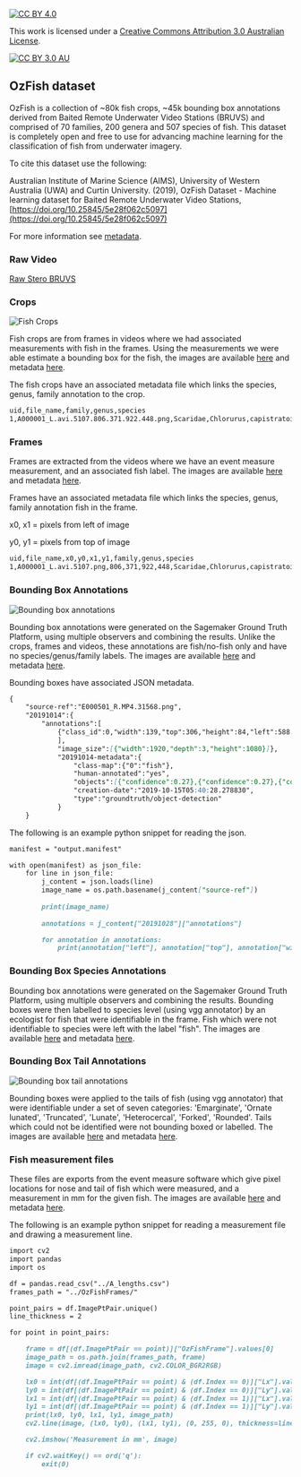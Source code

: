 [![CC BY 4.0][cc-by-shield]][cc-by]

This work is licensed under a [Creative Commons Attribution 3.0 Australian License][cc-by].

[![CC BY 3.0 AU][cc-by-image]][cc-by]

[cc-by]: http://creativecommons.org/licenses/by/3.0/
[cc-by-image]: https://i.creativecommons.org/l/by/3.0/88x31.png
[cc-by-shield]: https://img.shields.io/badge/License-CC%20BY%203.0-lightgrey.svg

## OzFish dataset

OzFish is a collection of ~80k fish crops, ~45k bounding box annotations derived from Baited Remote Underwater Video Stations (BRUVS) and comprised of 70 families, 200 genera and 507 species of fish. This dataset is completely open and free to use for advancing machine learning for the classification of fish from underwater imagery. 

To cite this dataset use the following: 

Australian Institute of Marine Science (AIMS), University of Western Australia (UWA) and Curtin University. (2019), OzFish Dataset - Machine learning dataset for Baited Remote Underwater Video Stations, [https://doi.org/10.25845/5e28f062c5097](https://doi.org/10.25845/5e28f062c5097)

For more information see [metadata](https://doi.org/10.25845/5e28f062c5097).

### Raw Video 

[Raw Stero BRUVS](https://data.pawsey.org.au/public/?path=/FDFML/videos)

### Crops

![Fish Crops](https://open-AIMS.github.io/ozfish/fishcrops.png?raw=true "Fish Crops")

Fish crops are from frames in videos where we had associated measurements with fish in the frames. Using the measurements we were able estimate a bounding box for the fish, the images are available [here](https://data.pawsey.org.au/public/?path=/FDFML/crops) and metadata [here](https://data.pawsey.org.au/download/FDFML/metadata/crop_metadata.csv).

The fish crops have an associated metadata file which links the species, genus, family annotation to the crop.

```markdown
uid,file_name,family,genus,species
1,A000001_L.avi.5107.806.371.922.448.png,Scaridae,Chlorurus,capistratoides
```

### Frames

Frames are extracted from the videos where we have an event measure measurement, and an associated fish label. The images are available [here](https://data.pawsey.org.au/public/?path=/FDFML/frames) and metadata [here](https://data.pawsey.org.au/download/FDFML/metadata/frame_metadata.csv).

Frames have an associated metadata file which links the species, genus, family annotation fish in the frame.

x0, x1 = pixels from left of image

y0, y1 = pixels from top of image

```markdown
uid,file_name,x0,y0,x1,y1,family,genus,species
1,A000001_L.avi.5107.png,806,371,922,448,Scaridae,Chlorurus,capistratoides
```

### Bounding Box Annotations

![Bounding box annotations](https://open-AIMS.github.io/ozfish/bounding-box-annotations.png?raw=true "Bounding box annotations")

Bounding box annotations were generated on the Sagemaker Ground Truth Platform, using multiple observers and combining the results. Unlike the crops, frames and videos, these annotations are fish/no-fish only and have no species/genus/family labels. The images are available [here](https://data.pawsey.org.au/public/?path=/FDFML/labelled/frames) and metadata [here](https://data.pawsey.org.au/public/?path=/FDFML/labelled/manifests).

Bounding boxes have associated JSON metadata.

```markdown
{
    "source-ref":"E000501_R.MP4.31568.png",
    "20191014":{
        "annotations":[
            {"class_id":0,"width":139,"top":306,"height":84,"left":588.5},{"class_id":0,"width":229.5,"top":357,"height":331,"left":1151},{"class_id":0,"width":198.5,"top":745.5,"height":271,"left":823},{"class_id":0,"width":159.5,"top":806,"height":148.5,"left":0},{"class_id":0,"width":1014,"top":399.5,"height":395,"left":108.5}
            ],
            "image_size":[{"width":1920,"depth":3,"height":1080}]},
            "20191014-metadata":{
                "class-map":{"0":"fish"},
                "human-annotated":"yes",
                "objects":[{"confidence":0.27},{"confidence":0.27},{"confidence":0.2},{"confidence":0.27},{"confidence":0.28}],
                "creation-date":"2019-10-15T05:40:28.278830",
                "type":"groundtruth/object-detection"
            }
    }
```

The following is an example python snippet for reading the json.

```markdown
manifest = "output.manifest"

with open(manifest) as json_file:
    for line in json_file:
        j_content = json.loads(line)
        image_name = os.path.basename(j_content["source-ref"])
        
        print(image_name)
        
        annotations = j_content["20191028"]["annotations"]

        for annotation in annotations:
            print(annotation["left"], annotation["top"], annotation["width"], annotation["height"])
```

### Bounding Box Species Annotations

Bounding box annotations were generated on the Sagemaker Ground Truth Platform, using multiple observers and combining the results. Bounding boxes were then labelled to species level (using vgg annotator) by an ecologist for fish that were identifiable in the frame. Fish which were not identifiable to species were left with the label "fish". The images are available [here](https://data.pawsey.org.au/public/?path=/FDFML/labelled/frames) and metadata [here](https://data.pawsey.org.au/public/?path=/FDFML/labelled/speciesboxes).

### Bounding Box Tail Annotations

![Bounding box tail annotations](https://open-AIMS.github.io/ozfish/fish_tails.png?raw=true "Bounding box annotations")

Bounding boxes were applied to the tails of fish (using vgg annotator) that were identifiable under a set of seven categories: 'Emarginate', 'Ornate lunated', 'Truncated', 'Lunate', 'Heterocercal', 'Forked', 'Rounded'. Tails which could not be identified were not bounding boxed or labelled. The images are available [here](https://data.pawsey.org.au/public/?path=/FDFML/labelled/frames) and metadata [here](https://data.pawsey.org.au/download/FDFML/labelled/fishtails/FishTails_via.json).

### Fish measurement files

These files are exports from the event measure software which give pixel locations for nose and tail of fish which were measured, and a measurement in mm for the given fish. The images are available [here](https://data.pawsey.org.au/public/?path=/FDFML/labelled/frames) and metadata [here](https://data.pawsey.org.au/public/?path=/FDFML/labelled/measurementfiles). 

The following is an example python snippet for reading a measurement file and drawing a measurement line.

```markdown
import cv2  
import pandas
import os

df = pandas.read_csv("../A_lengths.csv")
frames_path = "../OzFishFrames/"

point_pairs = df.ImagePtPair.unique()
line_thickness = 2

for point in point_pairs:

    frame = df[(df.ImagePtPair == point)]["OzFishFrame"].values[0]
    image_path = os.path.join(frames_path, frame)
    image = cv2.imread(image_path, cv2.COLOR_BGR2RGB)

    lx0 = int(df[(df.ImagePtPair == point) & (df.Index == 0)]["Lx"].values[0])
    ly0 = int(df[(df.ImagePtPair == point) & (df.Index == 0)]["Ly"].values[0])
    lx1 = int(df[(df.ImagePtPair == point) & (df.Index == 1)]["Lx"].values[0])
    ly1 = int(df[(df.ImagePtPair == point) & (df.Index == 1)]["Ly"].values[0])
    print(lx0, ly0, lx1, ly1, image_path)
    cv2.line(image, (lx0, ly0), (lx1, ly1), (0, 255, 0), thickness=line_thickness)

    cv2.imshow('Measurement in mm', image)

    if cv2.waitKey() == ord('q'):
        exit(0)
```
